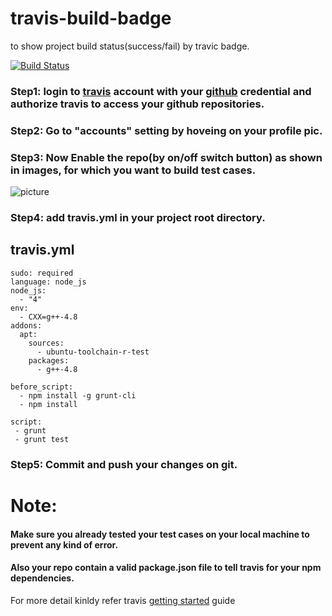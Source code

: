# travis-build-badge
to show project build status(success/fail) by travic badge.

[![Build Status](https://travis-ci.org/saeed3e/tabs.svg?branch=master)](https://travis-ci.org/saeed3e/tabs)

### Step1: login to [travis](https://travis-ci.org/) account with your [github](https://github.com/) credential  and authorize travis to access your github repositories.
### Step2: Go to "accounts" setting by hoveing on your profile pic.
### Step3: Now Enable the repo(by on/off switch button) as shown in images, for which you want to build test cases.
![picture](https://saeed3e.github.io/travis-build-badge/badge_onoff.png) 
### Step4: add travis.yml in your project root directory.

## travis.yml
```
sudo: required
language: node_js
node_js:
  - "4"
env:
  - CXX=g++-4.8
addons:
  apt:
    sources:
      - ubuntu-toolchain-r-test
    packages:
      - g++-4.8

before_script:
  - npm install -g grunt-cli
  - npm install

script: 
 - grunt 
 - grunt test
```

### Step5: Commit and push your changes on git.

# Note: 
#### Make sure you already tested your test cases on your local machine to prevent any kind of error.
#### Also your repo contain a valid package.json file to tell travis for your npm dependencies.


 For more detail kinldy refer travis [getting started](https://docs.travis-ci.com/user/getting-started) guide
